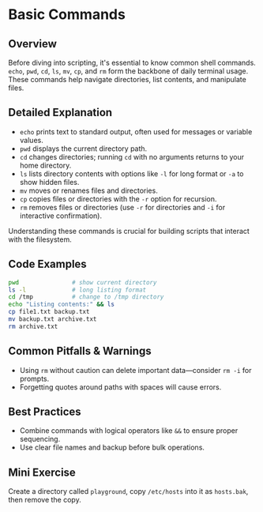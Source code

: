 # Basic Commands

## Overview
Before diving into scripting, it's essential to know common shell commands. `echo`, `pwd`, `cd`, `ls`, `mv`, `cp`, and `rm` form the backbone of daily terminal usage. These commands help navigate directories, list contents, and manipulate files.

## Detailed Explanation
- `echo` prints text to standard output, often used for messages or variable values.
- `pwd` displays the current directory path.
- `cd` changes directories; running `cd` with no arguments returns to your home directory.
- `ls` lists directory contents with options like `-l` for long format or `-a` to show hidden files.
- `mv` moves or renames files and directories.
- `cp` copies files or directories with the `-r` option for recursion.
- `rm` removes files or directories (use `-r` for directories and `-i` for interactive confirmation).

Understanding these commands is crucial for building scripts that interact with the filesystem.

## Code Examples
```bash
pwd               # show current directory
ls -l             # long listing format
cd /tmp           # change to /tmp directory
echo "Listing contents:" && ls
cp file1.txt backup.txt
mv backup.txt archive.txt
rm archive.txt
```

## Common Pitfalls & Warnings
- Using `rm` without caution can delete important data—consider `rm -i` for prompts.
- Forgetting quotes around paths with spaces will cause errors.

## Best Practices
- Combine commands with logical operators like `&&` to ensure proper sequencing.
- Use clear file names and backup before bulk operations.

## Mini Exercise
Create a directory called `playground`, copy `/etc/hosts` into it as `hosts.bak`, then remove the copy.

